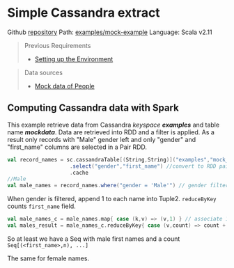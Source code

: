 # Simple Cassandra extract

Github [repository](https://github.com/jasset75/spark-cassandra-notes)
Path: [examples/mock-example](../../examples/mock-example/)
Language: Scala v2.11

> Previous Requirements 
> * [Setting up the Environment](../Environment.md)

> Data sources
> * [Mock data of People](../PyUpload/mock_data_imp.md)

## Computing Cassandra data with Spark

This example retrieve data from Cassandra *keyspace* _**examples**_ and table name _**mockdata**_. Data are retrieved into RDD and a filter is applied. As a result only records with "Male" gender left and only "gender" and "first_name" columns are selected in a Pair RDD.

```scala
val record_names = sc.cassandraTable[(String,String)]("examples","mock_data")
                    .select("gender","first_name") //convert to RDD pair with gender and first_name columns              
                    .cache
//Male
val male_names = record_names.where("gender = 'Male'") // gender filtering 
```

When gender is filtered, append 1 to each name into Tuple2. `reduceByKey` counts `first_name` field.

```scala
val male_names_c = male_names.map{ case (k,v) => (v,1) } // associate 1 point to each male first name
val males_result = male_names_c.reduceByKey{ case (v,count) => count + count } //count 
```

So at least we have a Seq with male first names and a count `Seq[(<first_name>,n), ...]`

The same for female names.

